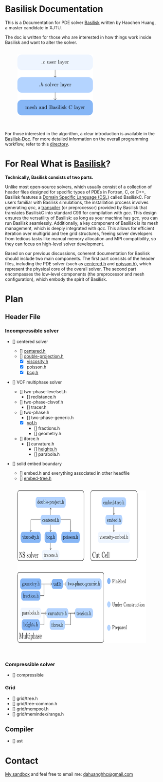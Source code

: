 # Basilisk Documentation
This is a Documentation for PDE solver [Basilisk](http://basilisk.fr/) written by Haochen Huang, a master candidate in XJTU.

The doc is written for those who are interested in how things work inside Basilisk and want to alter the solver.

<figure>
  <br />
  <img src="readmeimage/layer.png" height="200">
  <figcaption>
  </figcaption>
  <br /> <br />
</figure>

For those interested in the algorithm, a clear introduction is available in the [Basilisk-Doc](./Basilisk-Doc.pdf). For more detailed information on the overall programming workflow, refer to this [directory](./pdfoutput/).

# For Real What is [Basilisk](http://basilisk.fr/)?
**Technically, Basilisk consists of two parts.**

Unlike most open-source solvers, which usually consist of a collection of header files designed for specific types of PDEs in Fortran, C, or C++, Basilisk features a [Domain Specific Language (DSL)](https://en.wikipedia.org/wiki/Domain-specific_language) called BasiliskC. For users familiar with Basilisk simulations, the installation process involves generating *qcc*, a [transpiler](https://en.wikipedia.org/wiki/Source-to-source_compiler#:~:text=A%20source%2Dto%2Dsource%20translator,or%20a%20different%20programming%20language.) (or preprocessor) provided by Basilisk that translates BasiliskC into standard C99 for compilation with *gcc*. This design ensures the versatility of Basilisk: as long as your machine has *gcc*, you can run Basilisk seamlessly. Additionally, a key component of Basilisk is its mesh management, which is deeply integrated with *qcc*. This allows for efficient iteration over multigrid and tree grid structures, freeing solver developers from tedious tasks like manual memory allocation and MPI compatibility, so they can focus on high-level solver development.

Based on our previous discussions, coherent documentation for Basilisk should include two main components. The first part consists of the header files, including the PDE solver (such as [centered.h](./pdfoutput/centered-h.pdf) and [poisson.h](./pdfoutput/poisson-h.pdf)), which represent the physical core of the overall solver. The second part encompasses the low-level components (the preprocessor and mesh configuration), which embody the spirit of Basilisk.


# Plan
## Header File
### Incompressible solver 
- [] centered solver
	- [] [centered.h](./pdfoutput/centered-h.pdf)
	- [] [double-projection.h](./pdfoutput/double-projection-h.pdf)
		- [x] [viscosity.h](./pdfoutput/viscosity-h.pdf)
		- [x] [poisson.h](./pdfoutput/poisson-h.pdf)
		- [x] [bcg.h](./pdfoutput/bcg-h.pdf)

- [] VOF multiphase solver
	- [] two-phase-levelset.h
		- [] redistance.h
	- [] two-phase-clsvof.h
		- [] tracer.h
	- [] two-phase.h
		- [] two-phase-generic.h
		- [x] [vof.h](./pdfoutput/vof-h.pdf)
			- [] fractions.h
			- [] geometry.h
	- [] iforce.h
		- [] curvature.h
			- [] [heights.h](./pdfoutput/heights-h.pdf)
			- [] parabola.h

- [] solid embed boundary
	- [] embed.h and everything associated in other headfile
	- [] [embed-tree.h](./pdfoutput/embed-tree-h.pdf)

<figure>
  <br />
  <img src="readmeimage/filetree.png" height="500">
  <figcaption>
  </figcaption>
  <br /> <br />
</figure>

### Compressible solver
- [] compressible

### Grid
- [] grid/tree.h
- [] grid/tree-common.h
- [] grid/mempool.h
- [] grid/memindex/range.h

## Compiler
- [] ast

# Contact
[My sandbox](basilisk.fr/sandbox/HCH/README) and feel free to email me: dahuanghhc@gmail.com
